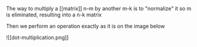 The way to multiply a [[matrix]] n-m by another m-k is to "normalize" it so m is eliminated, resulting into a n-k matrix

Then we perform an operation exactly as it is on the image below

![[dot-multiplication.png]]